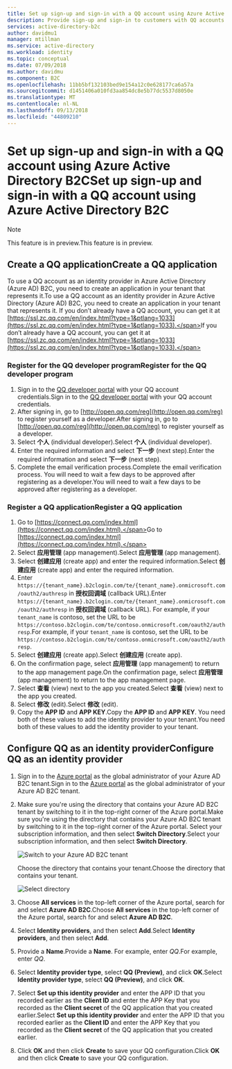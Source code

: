 ```yaml
---
title: Set up sign-up and sign-in with a QQ account using Azure Active Directory B2C | Microsoft Docs
description: Provide sign-up and sign-in to customers with QQ accounts in your applications using Azure Active Directory B2C.
services: active-directory-b2c
author: davidmu1
manager: mtillman
ms.service: active-directory
ms.workload: identity
ms.topic: conceptual
ms.date: 07/09/2018
ms.author: davidmu
ms.component: B2C
ms.openlocfilehash: 11bb5bf132103bed9e154a12c0e628177ca6a57a
ms.sourcegitcommit: d1451406a010fd3aa854dc8e5b77dc5537d8050e
ms.translationtype: MT
ms.contentlocale: nl-NL
ms.lasthandoff: 09/13/2018
ms.locfileid: "44809210"
---
```

# <a name="set-up-sign-up-and-sign-in-with-a-qq-account-using-azure-active-directory-b2c"></a><span data-ttu-id="8fd08-103">Set up sign-up and sign-in with a QQ account using Azure Active Directory B2C</span><span class="sxs-lookup"><span data-stu-id="8fd08-103">Set up sign-up and sign-in with a QQ account using Azure Active Directory B2C</span></span>

> [!NOTE]
> <span data-ttu-id="8fd08-104">This feature is in preview.</span><span class="sxs-lookup"><span data-stu-id="8fd08-104">This feature is in preview.</span></span>
> 

## <a name="create-a-qq-application"></a><span data-ttu-id="8fd08-105">Create a QQ application</span><span class="sxs-lookup"><span data-stu-id="8fd08-105">Create a QQ application</span></span>

<span data-ttu-id="8fd08-106">To use a QQ account as an identity provider in Azure Active Directory (Azure AD) B2C, you need to create an application in your tenant that represents it.</span><span class="sxs-lookup"><span data-stu-id="8fd08-106">To use a QQ account as an identity provider in Azure Active Directory (Azure AD) B2C, you need to create an application in your tenant that represents it.</span></span> <span data-ttu-id="8fd08-107">If you don’t already have a QQ account, you can get it at [https://ssl.zc.qq.com/en/index.html?type=1&ptlang=1033](https://ssl.zc.qq.com/en/index.html?type=1&ptlang=1033).</span><span class="sxs-lookup"><span data-stu-id="8fd08-107">If you don’t already have a QQ account, you can get it at [https://ssl.zc.qq.com/en/index.html?type=1&ptlang=1033](https://ssl.zc.qq.com/en/index.html?type=1&ptlang=1033).</span></span>

### <a name="register-for-the-qq-developer-program"></a><span data-ttu-id="8fd08-108">Register for the QQ developer program</span><span class="sxs-lookup"><span data-stu-id="8fd08-108">Register for the QQ developer program</span></span>

1. <span data-ttu-id="8fd08-109">Sign in to the [QQ developer portal](http://open.qq.com) with your QQ account credentials.</span><span class="sxs-lookup"><span data-stu-id="8fd08-109">Sign in to the [QQ developer portal](http://open.qq.com) with your QQ account credentials.</span></span>
2. <span data-ttu-id="8fd08-110">After signing in, go to [http://open.qq.com/reg](http://open.qq.com/reg) to register yourself as a developer.</span><span class="sxs-lookup"><span data-stu-id="8fd08-110">After signing in, go to [http://open.qq.com/reg](http://open.qq.com/reg) to register yourself as a developer.</span></span>
3. <span data-ttu-id="8fd08-111">Select **个人** (individual developer).</span><span class="sxs-lookup"><span data-stu-id="8fd08-111">Select **个人** (individual developer).</span></span>
4. <span data-ttu-id="8fd08-112">Enter the required information and select **下一步** (next step).</span><span class="sxs-lookup"><span data-stu-id="8fd08-112">Enter the required information and select **下一步** (next step).</span></span>
5. <span data-ttu-id="8fd08-113">Complete the email verification process.</span><span class="sxs-lookup"><span data-stu-id="8fd08-113">Complete the email verification process.</span></span> <span data-ttu-id="8fd08-114">You will need to wait a few days to be approved after registering as a developer.</span><span class="sxs-lookup"><span data-stu-id="8fd08-114">You will need to wait a few days to be approved after registering as a developer.</span></span> 

### <a name="register-a-qq-application"></a><span data-ttu-id="8fd08-115">Register a QQ application</span><span class="sxs-lookup"><span data-stu-id="8fd08-115">Register a QQ application</span></span>

1. <span data-ttu-id="8fd08-116">Go to [https://connect.qq.com/index.html](https://connect.qq.com/index.html).</span><span class="sxs-lookup"><span data-stu-id="8fd08-116">Go to [https://connect.qq.com/index.html](https://connect.qq.com/index.html).</span></span>
2. <span data-ttu-id="8fd08-117">Select **应用管理** (app management).</span><span class="sxs-lookup"><span data-stu-id="8fd08-117">Select **应用管理** (app management).</span></span>
5. <span data-ttu-id="8fd08-118">Select **创建应用** (create app) and enter the required information.</span><span class="sxs-lookup"><span data-stu-id="8fd08-118">Select **创建应用** (create app) and enter the required information.</span></span>
7. <span data-ttu-id="8fd08-119">Enter `https://{tenant_name}.b2clogin.com/te/{tenant_name}.onmicrosoft.com/oauth2/authresp` in **授权回调域** (callback URL).</span><span class="sxs-lookup"><span data-stu-id="8fd08-119">Enter `https://{tenant_name}.b2clogin.com/te/{tenant_name}.onmicrosoft.com/oauth2/authresp` in **授权回调域** (callback URL).</span></span> <span data-ttu-id="8fd08-120">For example, if your `tenant_name` is contoso, set the URL to be `https://contoso.b2clogin.com/te/contoso.onmicrosoft.com/oauth2/authresp`.</span><span class="sxs-lookup"><span data-stu-id="8fd08-120">For example, if your `tenant_name` is contoso, set the URL to be `https://contoso.b2clogin.com/te/contoso.onmicrosoft.com/oauth2/authresp`.</span></span>
8. <span data-ttu-id="8fd08-121">Select **创建应用** (create app).</span><span class="sxs-lookup"><span data-stu-id="8fd08-121">Select **创建应用** (create app).</span></span>
9. <span data-ttu-id="8fd08-122">On the confirmation page, select **应用管理** (app management) to return to the app management page.</span><span class="sxs-lookup"><span data-stu-id="8fd08-122">On the confirmation page, select **应用管理** (app management) to return to the app management page.</span></span>
10. <span data-ttu-id="8fd08-123">Select **查看** (view) next to the app you created.</span><span class="sxs-lookup"><span data-stu-id="8fd08-123">Select **查看** (view) next to the app you created.</span></span>
11. <span data-ttu-id="8fd08-124">Select **修改** (edit).</span><span class="sxs-lookup"><span data-stu-id="8fd08-124">Select **修改** (edit).</span></span>
12. <span data-ttu-id="8fd08-125">Copy the **APP ID** and **APP KEY**.</span><span class="sxs-lookup"><span data-stu-id="8fd08-125">Copy the **APP ID** and **APP KEY**.</span></span> <span data-ttu-id="8fd08-126">You need both of these values to add the identity provider to your tenant.</span><span class="sxs-lookup"><span data-stu-id="8fd08-126">You need both of these values to add the identity provider to your tenant.</span></span>

## <a name="configure-qq-as-an-identity-provider"></a><span data-ttu-id="8fd08-127">Configure QQ as an identity provider</span><span class="sxs-lookup"><span data-stu-id="8fd08-127">Configure QQ as an identity provider</span></span>

1. <span data-ttu-id="8fd08-128">Sign in to the [Azure portal](https://portal.azure.com/) as the global administrator of your Azure AD B2C tenant.</span><span class="sxs-lookup"><span data-stu-id="8fd08-128">Sign in to the [Azure portal](https://portal.azure.com/) as the global administrator of your Azure AD B2C tenant.</span></span>
2. <span data-ttu-id="8fd08-129">Make sure you're using the directory that contains your Azure AD B2C tenant by switching to it in the top-right corner of the Azure portal.</span><span class="sxs-lookup"><span data-stu-id="8fd08-129">Make sure you're using the directory that contains your Azure AD B2C tenant by switching to it in the top-right corner of the Azure portal.</span></span> <span data-ttu-id="8fd08-130">Select your subscription information, and then select **Switch Directory**.</span><span class="sxs-lookup"><span data-stu-id="8fd08-130">Select your subscription information, and then select **Switch Directory**.</span></span> 

    ![Switch to your Azure AD B2C tenant](./media/active-directory-b2c-setup-qq-app/switch-directories.png)

    <span data-ttu-id="8fd08-132">Choose the directory that contains your tenant.</span><span class="sxs-lookup"><span data-stu-id="8fd08-132">Choose the directory that contains your tenant.</span></span>

    ![Select directory](./media/active-directory-b2c-setup-qq-app/select-directory.png)

3. <span data-ttu-id="8fd08-134">Choose **All services** in the top-left corner of the Azure portal, search for and select **Azure AD B2C**.</span><span class="sxs-lookup"><span data-stu-id="8fd08-134">Choose **All services** in the top-left corner of the Azure portal, search for and select **Azure AD B2C**.</span></span>
4. <span data-ttu-id="8fd08-135">Select **Identity providers**, and then select **Add**.</span><span class="sxs-lookup"><span data-stu-id="8fd08-135">Select **Identity providers**, and then select **Add**.</span></span>
5. <span data-ttu-id="8fd08-136">Provide a **Name**.</span><span class="sxs-lookup"><span data-stu-id="8fd08-136">Provide a **Name**.</span></span> <span data-ttu-id="8fd08-137">For example, enter *QQ*.</span><span class="sxs-lookup"><span data-stu-id="8fd08-137">For example, enter *QQ*.</span></span>
6. <span data-ttu-id="8fd08-138">Select **Identity provider type**, select **QQ (Preview)**, and click **OK**.</span><span class="sxs-lookup"><span data-stu-id="8fd08-138">Select **Identity provider type**, select **QQ (Preview)**, and click **OK**.</span></span>
7. <span data-ttu-id="8fd08-139">Select **Set up this identity provider** and enter the APP ID that you recorded earlier as the **Client ID** and enter the APP Key that you recorded as the **Client secret** of the QQ application that you created earlier.</span><span class="sxs-lookup"><span data-stu-id="8fd08-139">Select **Set up this identity provider** and enter the APP ID that you recorded earlier as the **Client ID** and enter the APP Key that you recorded as the **Client secret** of the QQ application that you created earlier.</span></span>
8. <span data-ttu-id="8fd08-140">Click **OK** and then click **Create** to save your QQ configuration.</span><span class="sxs-lookup"><span data-stu-id="8fd08-140">Click **OK** and then click **Create** to save your QQ configuration.</span></span>

